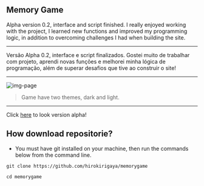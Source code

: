 ## Memory Game

Alpha version 0.2, interface and script finished. I really enjoyed working with the project, I learned new functions and improved my programming logic, in addition to overcoming challenges I had when building the site.
___
Versão Alpha 0.2, interface e script finalizados. Gostei muito de trabalhar com projeto, aprendi novas funções e melhorei minha lógica de programação, além de superar desafios que tive ao construir o site! 
___
![img-page](https://i.imgur.com/7Voq1aG.png)
> Game have two themes, dark and light.
___
Click [here](https://memorygame-one.vercel.app/) to look version alpha! 

## How download repositorie?

- You must have git installed on your machine, then run the commands below from the command line.

```
git clone https://github.com/hirokirigaya/memorygame

cd memorygame
